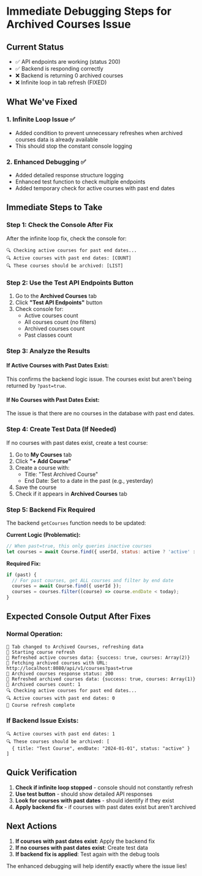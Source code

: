 # Immediate Debugging Steps for Archived Courses Issue

## Current Status

- ✅ API endpoints are working (status 200)
- ✅ Backend is responding correctly
- ❌ Backend is returning 0 archived courses
- ❌ Infinite loop in tab refresh (FIXED)

## What We've Fixed

### 1. **Infinite Loop Issue** ✅

- Added condition to prevent unnecessary refreshes when archived courses data is already available
- This should stop the constant console logging

### 2. **Enhanced Debugging** ✅

- Added detailed response structure logging
- Enhanced test function to check multiple endpoints
- Added temporary check for active courses with past end dates

## Immediate Steps to Take

### Step 1: Check the Console After Fix

After the infinite loop fix, check the console for:

```
🔍 Checking active courses for past end dates...
🔍 Active courses with past end dates: [COUNT]
🔍 These courses should be archived: [LIST]
```

### Step 2: Use the Test API Endpoints Button

1. Go to the **Archived Courses** tab
2. Click **"Test API Endpoints"** button
3. Check console for:
   - Active courses count
   - All courses count (no filters)
   - Archived courses count
   - Past classes count

### Step 3: Analyze the Results

#### If Active Courses with Past Dates Exist:

This confirms the backend logic issue. The courses exist but aren't being returned by `?past=true`.

#### If No Courses with Past Dates Exist:

The issue is that there are no courses in the database with past end dates.

### Step 4: Create Test Data (If Needed)

If no courses with past dates exist, create a test course:

1. Go to **My Courses** tab
2. Click **"+ Add Course"**
3. Create a course with:
   - Title: "Test Archived Course"
   - End Date: Set to a date in the past (e.g., yesterday)
4. Save the course
5. Check if it appears in **Archived Courses** tab

### Step 5: Backend Fix Required

The backend `getCourses` function needs to be updated:

**Current Logic (Problematic):**

```javascript
// When past=true, this only queries inactive courses
let courses = await Course.find({ userId, status: active ? 'active' : 'inactive' });
```

**Required Fix:**

```javascript
if (past) {
  // For past courses, get ALL courses and filter by end date
  courses = await Course.find({ userId });
  courses = courses.filter((course) => course.endDate < today);
}
```

## Expected Console Output After Fixes

### Normal Operation:

```
🔄 Tab changed to Archived Courses, refreshing data
🔄 Starting course refresh
🔄 Refreshed active courses data: {success: true, courses: Array(2)}
🔄 Fetching archived courses with URL: http://localhost:8080/api/v1/courses?past=true
🔄 Archived courses response status: 200
🔄 Refreshed archived courses data: {success: true, courses: Array(1)}
🔄 Archived courses count: 1
🔍 Checking active courses for past end dates...
🔍 Active courses with past end dates: 0
🔄 Course refresh complete
```

### If Backend Issue Exists:

```
🔍 Active courses with past end dates: 1
🔍 These courses should be archived: [
  { title: "Test Course", endDate: "2024-01-01", status: "active" }
]
```

## Quick Verification

1. **Check if infinite loop stopped** - console should not constantly refresh
2. **Use test button** - should show detailed API responses
3. **Look for courses with past dates** - should identify if they exist
4. **Apply backend fix** - if courses with past dates exist but aren't archived

## Next Actions

1. **If courses with past dates exist**: Apply the backend fix
2. **If no courses with past dates exist**: Create test data
3. **If backend fix is applied**: Test again with the debug tools

The enhanced debugging will help identify exactly where the issue lies!
